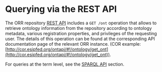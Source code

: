 # Querying via the REST API
  
The ORR repository [REST API](/api) includes a `GET /ont` operation that allows to retrieve 
ontology information from the repository according to ontology metadata, various registration properties, and
privileges of the requesting user.
The details of this operation can be found at the corresponding API documentation page of the relevant ORR instance. 
(COR example: [http://cor.esipfed.org/ontapi/#!/ontology/get_ont](http://cor.esipfed.org/ontapi/#!/ontology/get_ont)).
 
For queries at the term level, see the [SPARQL API](/query) section.
